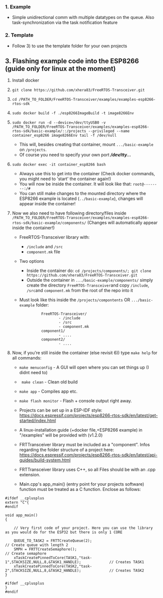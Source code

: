 ### 1. Example
- Simple unidirectional comm with multiple datatypes on the queue. Also task-synchronization via the task notification feature
### 2. Template
- Follow 3) to use the template folder for your own projects

## 3. Flashing example code into the ESP8266 (guide only for linux at the moment)
1. Install docker

2. ```git clone https://github.com/xhera83/FreeRTOS-Transceiver.git```

3. ```cd /PATH_TO_FOLDER/FreeRTOS-Transceiver/examples/examples-esp8266-rtos-sdk ```

4. ```sudo docker build -f ./esp8266ImageBuild -t image8266Env```

5. ```sudo docker run -d --device=/dev/ttyUSB0 -v /PATH_TO_FOLDER/FreeRTOS-Transceiver/examples/examples-esp8266-rtos-sdk/basic-example/::/projects --privileged --name container_esp8266 image8266Env tail -f /dev/null```
    - This will, besides creating that container, mount ```.../basic-example``` on ```/projects```.
    - Of course you need to specify your own port ***/dev/tty...***
    
6. ```sudo docker exec -it container_esp8266 bash```
    - Always use this to get into the container (Check docker commands, you might need to 'start' the container again!)
    - You will now be inside the container. It will look like that: ```root@--------:/#```
    - You can still make changes to the mounted directory where the ESP8266 example is located (```../basic-example```), changes will appear inside the container!
    
7. Now we also need to have following directory/files inside ```/PATH_TO_FOLDER/FreeRTOS-Transceiver/examples/examples-esp8266-rtos-sdk/basic-example/components/``` (Changes will automatically appear inside the container!)

    - FreeRTOS-Transceiver library with:
        - ```/include``` and ```/src```
        - ```component.mk``` file
    - Two options
        - Inside the container do:  ```cd /projects/components/; git clone https://github.com/xhera83/FreeRTOS-Transceiver.git``` 
        - Outside the container in ```.../basic-example/components/``` simply create the directory ```FreeRTOS-Transceiver```and copy ```/include```, ```/src```and ```component.mk``` from the root of the repo into it
    - Must look like this inside the ```/projects/compontents``` OR ```.../basic-example``` folder:
        
               
                    FreeRTOS-Transceiver/
                            - /include
                            - /src
                            - component.mk
                    component1/
                            - ....
                    component2/
                            - ....
                            
 8. Now, if you're still inside the container (else revisit 6)) type ``` make help ``` for all commands:
    - ```make menuconfig``` -  A GUI will open where you can set things up (I didnt need to)
    - ``` make clean``` - Clean old build
    - ``` make app ``` - Compiles app etc.
    - ``` make flash monitor ``` - Flash + console output right away.
    
    
    
    
    
    
    
    - Projects can be set up in a ESP-IDF style: https://docs.espressif.com/projects/esp8266-rtos-sdk/en/latest/get-started/index.html
    - A linux-installation guide (+docker file,+ESP8266 example) in "/examples" will be provided with (v1.2.0)
    - FRTTransceiver library must be included as a "component". Infos regarding the folder structure of a project here: https://docs.espressif.com/projects/esp8266-rtos-sdk/en/latest/api-guides/build-system.html
    - FRTTransceiver library uses C++, so all Files should be with an .cpp extension. 
    - Main.cpp's app_main() (entry point for your projects software) function must be treated as a C function. Enclose as follows:
            
```  
#ifdef __cplusplus
extern "C"{
#endif

void app_main()
{   

    // Very first code of your project. Here you can use the library as you would do for the ESP32 but there is only 1 CORE
    
    QUEUE_TO_TASK2 = FRTTCreateQueue(2);                                                // Create queue with length 2
    SMPH = FRTTCreateSemaphore();                                                       // Create semaphore
    xTaskCreatePinnedToCore(TASK1,"task-1",STACKSIZE,NULL,8,&TASK1_HANDLE);             // Creates TASK1
    xTaskCreatePinnedToCore(TASK2,"task-2",STACKSIZE,NULL,8,&TASK2_HANDLE);             // Creates TASK2
}

#ifdef __cplusplus
}
#endif

```
                            
              

